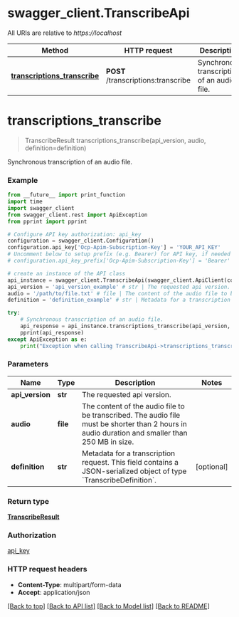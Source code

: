 # swagger_client.TranscribeApi

All URIs are relative to *https://localhost*

Method | HTTP request | Description
------------- | ------------- | -------------
[**transcriptions_transcribe**](TranscribeApi.md#transcriptions_transcribe) | **POST** /transcriptions:transcribe | Synchronous transcription of an audio file.


# **transcriptions_transcribe**
> TranscribeResult transcriptions_transcribe(api_version, audio, definition=definition)

Synchronous transcription of an audio file.

### Example
```python
from __future__ import print_function
import time
import swagger_client
from swagger_client.rest import ApiException
from pprint import pprint

# Configure API key authorization: api_key
configuration = swagger_client.Configuration()
configuration.api_key['Ocp-Apim-Subscription-Key'] = 'YOUR_API_KEY'
# Uncomment below to setup prefix (e.g. Bearer) for API key, if needed
# configuration.api_key_prefix['Ocp-Apim-Subscription-Key'] = 'Bearer'

# create an instance of the API class
api_instance = swagger_client.TranscribeApi(swagger_client.ApiClient(configuration))
api_version = 'api_version_example' # str | The requested api version.
audio = '/path/to/file.txt' # file | The content of the audio file to be transcribed. The audio file must be shorter than 2 hours in audio duration and smaller than 250 MB in size.
definition = 'definition_example' # str | Metadata for a transcription request. This field contains a JSON-serialized object of type `TranscribeDefinition`. (optional)

try:
    # Synchronous transcription of an audio file.
    api_response = api_instance.transcriptions_transcribe(api_version, audio, definition=definition)
    pprint(api_response)
except ApiException as e:
    print("Exception when calling TranscribeApi->transcriptions_transcribe: %s\n" % e)
```

### Parameters

Name | Type | Description  | Notes
------------- | ------------- | ------------- | -------------
 **api_version** | **str**| The requested api version. | 
 **audio** | **file**| The content of the audio file to be transcribed. The audio file must be shorter than 2 hours in audio duration and smaller than 250 MB in size. | 
 **definition** | **str**| Metadata for a transcription request. This field contains a JSON-serialized object of type &#x60;TranscribeDefinition&#x60;. | [optional] 

### Return type

[**TranscribeResult**](TranscribeResult.md)

### Authorization

[api_key](../README.md#api_key)

### HTTP request headers

 - **Content-Type**: multipart/form-data
 - **Accept**: application/json

[[Back to top]](#) [[Back to API list]](../README.md#documentation-for-api-endpoints) [[Back to Model list]](../README.md#documentation-for-models) [[Back to README]](../README.md)


